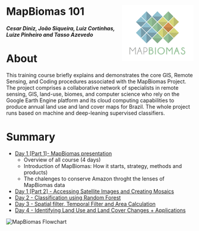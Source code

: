 <div class="fluid-row" id="header">
    <img src='./Assets/mapbiomas-icon.png' height='150' width='auto' align='right'>
    <h1 class="title toc-ignore">MapBiomas 101</h1>
    <h4 class="author"><em>Cesar Diniz, João Siqueira, Luiz Cortinhas, Luize Pinheiro and Tasso Azevedo</em></h4>
</div>

# About
This training course briefly explains and demonstrates the core GIS, Remote Sensing, and Coding procedures associated with the MapBiomas Project. The project comprises a collaborative network of specialists in remote sensing, GIS, land-use, biomes, and computer science who rely on the Google Earth Engine platform and its cloud computing capabilities to produce annual land use and land cover maps for Brazil. The whole project runs based on machine and deep-leaning supervised classifiers.

# Summary
* [Day 1 [Part 1]- MapBiomas presentation](https://github.com/mapbiomas-brazil/mapbiomas-training/tree/main/MapBiomas_101/Day_1/README.md)
  - Overview of all course (4 days)
  - Introduction of MapBiomas: How it starts, strategy, methods and products)
  - The chalenges to conserve Amazon throght the lenses of MapBiomas data
* [Day 1 [Part 2] - Accessing Satellite Images and Creating Mosaics](https://github.com/mapbiomas-brazil/mapbiomas-training/tree/main/MapBiomas_101/Day_2/README.md)
* [Day 2 - Classification using Random Forest](https://github.com/mapbiomas-brazil/mapbiomas-training/tree/main/MapBiomas_101/Day_3/README.md)
* [Day 3 - Spatial filter, Temporal Filter and Area Calculation](https://github.com/mapbiomas-brazil/mapbiomas-training/tree/main/MapBiomas_101/Day_4/README.md)
* [Day 4 - Identifying Land Use and Land Cover Changes + Applications](https://github.com/mapbiomas-brazil/mapbiomas-training/tree/main/MapBiomas_101/Day_5/README.md)

![MapBiomas Flowchart](https://user-images.githubusercontent.com/68720032/105085821-0ff11d00-5a77-11eb-9793-642e4b126504.jpeg)
